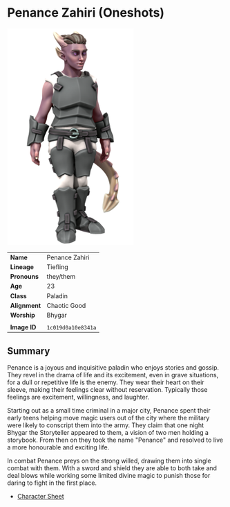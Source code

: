 # Penance Zahiri (Oneshots)

<img src="https://raw.githubusercontent.com/jesskelsall/astarus-images/main/characters/portraits/1c019d0a10e8341a.png" height="500" />

|||
| --- | --- |
| **Name** | Penance Zahiri |
| **Lineage** | Tiefling |
| **Pronouns** | they/them |
| **Age** | 23 |
| **Class** | Paladin |
| **Alignment** | Chaotic Good |
| **Worship** | Bhygar |
|||
| **Image ID** | `1c019d0a10e8341a` |

## Summary

Penance is a joyous and inquisitive paladin who enjoys stories and gossip. They revel in the drama of life and its excitement, even in grave situations, for a dull or repetitive life is the enemy. They wear their heart on their sleeve, making their feelings clear without reservation. Typically those feelings are excitement, willingness, and laughter.

Starting out as a small time criminal in a major city, Penance spent their early teens helping move magic users out of the city where the military were likely to conscript them into the army. They claim that one night Bhygar the Storyteller appeared to them, a vision of two men holding a storybook. From then on they took the name "Penance" and resolved to live a more honourable and exciting life.

In combat Penance preys on the strong willed, drawing them into single combat with them. With a sword and shield they are able to both take and deal blows while working some limited divine magic to punish those for daring to fight in the first place.

- [Character Sheet](https://www.dndbeyond.com/characters/59161695)
